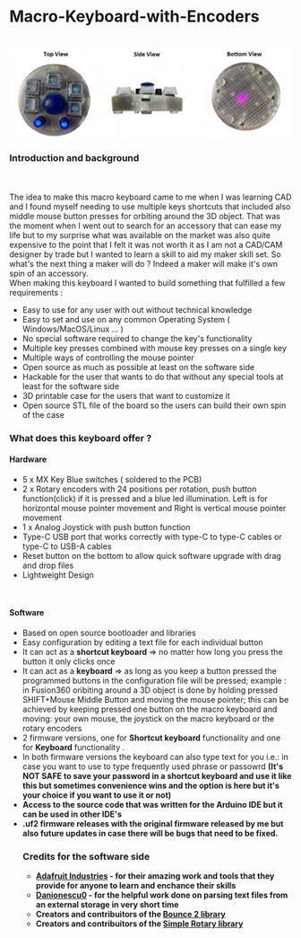 <h1> Macro-Keyboard-with-Encoders</h1>
<br>
<img src="Kb-github.png">
<br>
<h3> Introduction and background </h3>
<br>
<br>
The idea to make this macro keyboard came to me when I was learning CAD and I found myself needing to use multiple keys shortcuts that included also middle mouse button presses for orbiting around the 3D object.
That was the moment when I went out to search for an accessory that can ease my life but to my surprise what was available on the market was also quite expensive to the point that I felt it was not worth it as I am not a CAD/CAM designer by trade but I wanted to learn a skill to aid my maker skill set. So what's the next thing a maker will do ? Indeed a maker will make it's own spin of an accessory. <br>
When making this keyboard I wanted to build something that fulfilled a few requirements :
<ul>
  <li> Easy to use for any user with out without technical knowledge</li>
  <li> Easy to set and use on any common Operating System ( Windows/MacOS/Linux ... ) </li>
  <li> No special software required to change the key's functionality</li>
  <li> Multiple key presses combined with mouse key presses on a single key </li>
  <li> Multiple ways of controlling the mouse pointer</li>
  <li> Open source as much as possible at least on the software side </li>
  <li> Hackable for the user that wants to do that without any special tools at least for the software side</li>
  <li> 3D printable case for the users that want to customize it</li>
  <li> Open source STL file of the board so the users can build their own spin of the case </li>
</ul>

<h3> What does this keyboard offer ?</h3>

<h4> Hardware </h4>
<ul>
  <li> 5 x MX Key Blue switches ( soldered to the PCB)</li>
  <li> 2 x Rotary encoders with 24 positions per rotation, push button function(click) if it is pressed and a blue led illumination. Left is for horizontal mouse pointer movement and Right is vertical mouse pointer movement</li>
  <li> 1 x Analog Joystick with push button function </li>
  <li> Type-C USB port that works correctly with type-C to type-C cables or type-C to USB-A cables </li>
  <li> Reset button on the bottom to allow quick software upgrade with drag and drop files</li>
  <li> Lightweight Design</li>
</ul>
<br>
<h4> Software </h4>
 <ul>
  <li> Based on open source bootloader and libraries </li>
  <li> Easy configuration by editing a text file for each individual button</li>
  <li> It can act as a <b>shortcut keyboard</b> => no matter how long you press the button it only clicks once </li>
  <li> It can act as a <b>keyboard</b> => as long as you keep a button pressed the programmed buttons in the configuration file will be pressed; example : in Fusion360 oribiting around a 3D object is done by holding pressed SHIFT+Mouse Middle Button and moving the mouse pointer; this can be achieved by keeping pressed one button on the macro keyboard and moving: your own mouse, the joystick on the macro keyboard or the rotary encoders  </li>
  <li> 2 firmware versions, one for <b>Shortcut keyboard</b> functionality and one for <b>Keyboard</b> functionality .</li>
  <li> In both firmware versions the keyboard can also type text for you i.e.: in case you want to use to type frequently used phrase or passowrd <b>(It's NOT SAFE to save your password in a shortcut keyboard and use it like this but sometimes convenience wins and the option is here but it's your choice if you want to use it or not)</li>
  <li> Access to the source code that was written for the Arduino IDE but it can be used in other IDE's</li>
  <li> .uf2 firmware releases with the original firmware released by me but also future updates in case there will be bugs that need to be fixed.</li>
  
  
<h3> Credits for the software side </h3>
  <ul>
  <li> <a href="https://github.com/adafruit">Adafruit Industries</a> - for their amazing work and tools that they provide for anyone to learn and enchance their skills</li>
  <li> <a href="https://github.com/danionescu0/arduino">Danionescu0</a> - for the helpful work done on parsing text files from an external storage in very short time </li>
  <li> Creators and contribuitors of the <a href="https://github.com/thomasfredericks/Bounce2">Bounce 2 library</a></li>
  <li> Creators and contribuitors of the <a href="https://github.com/mprograms/SimpleRotary">Simple Rotary library</a></li>
 </ul>
